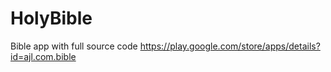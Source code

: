 # HolyBible
Bible app with full source code  https://play.google.com/store/apps/details?id=ajl.com.bible
